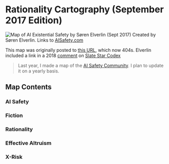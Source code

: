 # Rationality Cartography (September 2017 Edition)
![Map of AI Existential Safety by Søren Elverlin (Sept 2017)](../images/maps/2017/map_2017_full.jpg)
Created by Søren Elverlin. Links to [AISafety.com](https://www.aisafety.com)

This map was originally posted to [this URL](https://www.aisafety.com/2017/09/26/map-ai-safety-community), which now 404s. Elverlin included a link in a 2018 [comment](https://slatestarcodex.com/2018/07/19/sentimental-cartography/#comment-650311) on [Slate Star Codex](Scott%20Alexander.md)
> Last year, I made a map of the [AI Safety Community](https://aisafety.com/2017/09/26/map-ai-safety-community/). I plan to update it on a yearly basis.


## Map Contents

### AI Safety

### Fiction

### Rationality

### Effective Altruism

### X-Risk